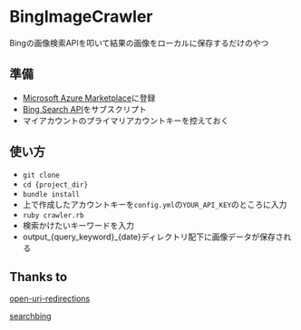 # BingImageCrawler

Bingの画像検索APIを叩いて結果の画像をローカルに保存するだけのやつ

## 準備

- [Microsoft Azure Marketplace](https://datamarket.azure.com/home?lc=1041)に登録
- [Bing Search API](https://datamarket.azure.com/dataset/bing/search)をサブスクリプト
- マイアカウントのプライマリアカウントキーを控えておく

## 使い方

- `git clone`
- `cd {project_dir}`
- `bundle install`
- 上で作成したアカウントキーを`config.yml`の`YOUR_API_KEY`のところに入力
- `ruby crawler.rb`
- 検索かけたいキーワードを入力
- output_{query_keyword}_{date}ディレクトリ配下に画像データが保存される

## Thanks to

[open-uri-redirections](https://github.com/open-uri-redirections/open_uri_redirections)

[searchbing](https://github.com/rcullito/searchbing)
